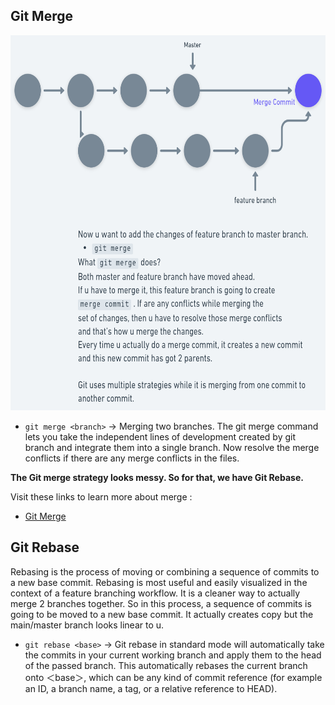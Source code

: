 ## Git Merge

<img src="Merge.png"  width="650" height="600">

- `git merge <branch>` -> Merging two branches. The git merge command lets you take the independent lines of development created by git branch and integrate them into a single branch. Now resolve the merge conflicts if there are any merge conflicts in the files.

**The Git merge strategy looks messy. So for that, we have Git Rebase.**


Visit these links to learn more about merge :

- [Git Merge](https://www.atlassian.com/git/tutorials/using-branches/git-merge#:~:text=Merging%20is%20Git's%20way%20of,merge%20into%20the%20current%20branch.)


## Git Rebase

Rebasing is the process of moving or combining a sequence of commits to a new base commit. Rebasing is most useful and easily visualized in the context of a feature branching workflow. It is a cleaner way to actually merge 2 branches together. So in this process, a sequence of commits is going to be moved to a new base commit. It actually creates copy but the main/master branch looks linear to u.

- `git rebase <base>` -> Git rebase in standard mode will automatically take the commits in your current working branch and apply them to the head of the passed branch.
This automatically rebases the current branch onto ＜base＞, which can be any kind of commit reference (for example an ID, a branch name, a tag, or a relative reference to HEAD).





